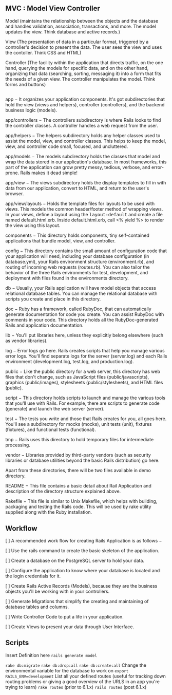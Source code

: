 ## MVC : Model View Controller
Model (maintains the relationship between the objects and the database and handles validation, association, transactions, and more. The model updates the view. Think database and active records.)

View (The presentation of data in a particular format, triggered by a controller's decision to present the data. The user sees the view and uses the contoller. Think CSS and HTML)

Controller (The facility within the application that directs traffic, on the one hand, querying the models for specific data, and on the other hand, organizing that data (searching, sorting, messaging it) into a form that fits the needs of a given view. The controller manipulates the model. Think forms and buttons)

## 

app − It organizes your application components. It's got subdirectories that hold the view (views and helpers), controller (controllers), and the backend business logic (models).

app/controllers − The controllers subdirectory is where Rails looks to find the controller classes. A controller handles a web request from the user.

app/helpers − The helpers subdirectory holds any helper classes used to assist the model, view, and controller classes. This helps to keep the model, view, and controller code small, focused, and uncluttered.

app/models − The models subdirectory holds the classes that model and wrap the data stored in our application's database. In most frameworks, this part of the application can grow pretty messy, tedious, verbose, and error-prone. Rails makes it dead simple!

app/view − The views subdirectory holds the display templates to fill in with data from our application, convert to HTML, and return to the user's browser.

app/view/layouts − Holds the template files for layouts to be used with views. This models the common header/footer method of wrapping views. In your views, define a layout using the <tt>layout:default</tt> and create a file named default.html.erb. Inside default.html.erb, call <% yield %> to render the view using this layout.

components − This directory holds components, tiny self-contained applications that bundle model, view, and controller.

config − This directory contains the small amount of configuration code that your application will need, including your database configuration (in database.yml), your Rails environment structure (environment.rb), and routing of incoming web requests (routes.rb). You can also tailor the behavior of the three Rails environments for test, development, and deployment with files found in the environments directory.

db − Usually, your Rails application will have model objects that access relational database tables. You can manage the relational database with scripts you create and place in this directory.

doc − Ruby has a framework, called RubyDoc, that can automatically generate documentation for code you create. You can assist RubyDoc with comments in your code. This directory holds all the RubyDoc-generated Rails and application documentation.

lib − You'll put libraries here, unless they explicitly belong elsewhere (such as vendor libraries).

log − Error logs go here. Rails creates scripts that help you manage various error logs. You'll find separate logs for the server (server.log) and each Rails environment (development.log, test.log, and production.log).

public − Like the public directory for a web server, this directory has web files that don't change, such as JavaScript files (public/javascripts), graphics (public/images), stylesheets (public/stylesheets), and HTML files (public).

script − This directory holds scripts to launch and manage the various tools that you'll use with Rails. For example, there are scripts to generate code (generate) and launch the web server (server).

test − The tests you write and those that Rails creates for you, all goes here. You'll see a subdirectory for mocks (mocks), unit tests (unit), fixtures (fixtures), and functional tests (functional).

tmp − Rails uses this directory to hold temporary files for intermediate processing.

vendor − Libraries provided by third-party vendors (such as security libraries or database utilities beyond the basic Rails distribution) go here.

Apart from these directories, there will be two files available in demo directory.

README − This file contains a basic detail about Rail Application and description of the directory structure explained above.

Rakefile − This file is similar to Unix Makefile, which helps with building, packaging and testing the Rails code. This will be used by rake utility supplied along with the Ruby installation.

## Workflow

[ ] A recommended work flow for creating Rails Application is as follows −

[ ] Use the rails command to create the basic skeleton of the application.

[ ] Create a database on the PostgreSQL server to hold your data.

[ ] Configure the application to know where your database is located and the login credentials for it.

[ ] Create Rails Active Records (Models), because they are the business objects you'll be working with in your controllers.

[ ] Generate Migrations that simplify the creating and maintaining of database tables and columns.

[ ] Write Controller Code to put a life in your application.

[ ] Create Views to present your data through User Interface.

## Scripts

Insert Definition here
`rails generate model`

`rake db:migrate`
`rake db:drop:all`
`rake db:create:all`
Change the environmental variable for the database to work on
`export RAILS_ENV=development`
List all your defined routes (useful for tracking down routing problems or giving a good overview of the URLS in an app you're trying to learn)
`rake routes` (prior to 6.1.x)
`rails routes` (post 6.1.x)